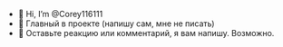 - 👋 Hi, I’m @Corey116111
- 👀 Главный в проекте (напишу сам, мне не писать)
- 🌱 Оставьте реакцию или комментарий, я вам напишу. Возможно.
<!---
Corey116111/Corey116111 is a ✨ special ✨ repository because its `README.md` (this file) appears on your GitHub profile.
You can click the Preview link to take a look at your changes.
--->
